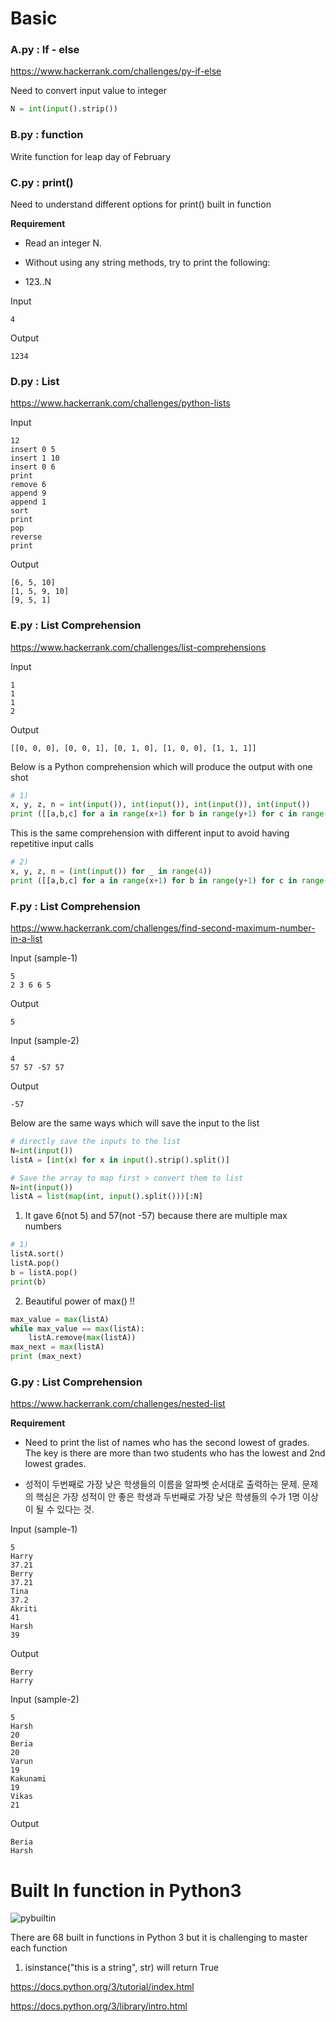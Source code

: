 
# Basic 

### A.py : If - else

https://www.hackerrank.com/challenges/py-if-else

Need to convert input value to integer
```python
N = int(input().strip())
```

### B.py : function

Write function for leap day of February

### C.py : print()

Need to understand different options for print() built in function

__Requirement__

* Read an integer N.

* Without using any string methods, try to print the following:

* 123..N

Input
```
4
```
Output
```
1234
```
### D.py : List

https://www.hackerrank.com/challenges/python-lists

Input
```
12
insert 0 5
insert 1 10
insert 0 6
print 
remove 6
append 9
append 1
sort 
print
pop
reverse
print
```
Output
```
[6, 5, 10]
[1, 5, 9, 10]
[9, 5, 1]
```

### E.py : List Comprehension

https://www.hackerrank.com/challenges/list-comprehensions

Input
```
1
1
1
2
```
Output
```
[[0, 0, 0], [0, 0, 1], [0, 1, 0], [1, 0, 0], [1, 1, 1]] 
```

Below is a Python comprehension which will produce the output with one shot

```python
# 1)
x, y, z, n = int(input()), int(input()), int(input()), int(input())
print ([[a,b,c] for a in range(x+1) for b in range(y+1) for c in range(z+1) if a + b + c != n ])
```
This is the same comprehension with different input to avoid having repetitive input calls 
```python
# 2)
x, y, z, n = (int(input()) for _ in range(4))
print ([[a,b,c] for a in range(x+1) for b in range(y+1) for c in range(z+1) if a + b + c != n ])
```
### F.py : List Comprehension

https://www.hackerrank.com/challenges/find-second-maximum-number-in-a-list

Input (sample-1)
```
5
2 3 6 6 5
```
Output
```
5
```

Input (sample-2)
```
4
57 57 -57 57
```
Output
```
-57
```

Below are the same ways which will save the input to the list
```python
# directly save the inputs to the list
N=int(input())
listA = [int(x) for x in input().strip().split()]

# Save the array to map first > convert them to list
N=int(input())
listA = list(map(int, input().split()))[:N]
```

1) It gave 6(not 5) and 57(not -57) because there are multiple max numbers
```python
# 1)
listA.sort()
listA.pop()
b = listA.pop()
print(b)
```

2) Beautiful power of max() !!
```python
max_value = max(listA)
while max_value == max(listA):
    listA.remove(max(listA))
max_next = max(listA)
print (max_next)
```

### G.py : List Comprehension

https://www.hackerrank.com/challenges/nested-list

__Requirement__

* Need to print the list of names who has the second lowest of grades. The key is there are more than two students who has the lowest and 2nd lowest grades.

* 성적이 두번째로 가장 낮은 학생들의 이름을 알파벳 순서대로 출력하는 문제. 문제의 핵심은 가장 성적이 안 좋은 학생과 두번째로 가장 낮은 학생들의 수가 1명 이상이 될 수 있다는 것. 

Input (sample-1)
```
5
Harry
37.21
Berry
37.21
Tina
37.2
Akriti
41
Harsh
39
```
Output
```
Berry
Harry
```
Input (sample-2)
```
5
Harsh
20
Beria
20
Varun
19
Kakunami
19
Vikas
21
```
Output
```
Beria
Harsh
```

# Built In function in Python3
![pybuiltin](https://cloud.githubusercontent.com/assets/5623445/20272862/438a0cf4-aa5d-11e6-852d-fc12a416c85b.PNG)

There are 68 built in functions in Python 3 but it is challenging to master each function 

1) isinstance("this is a string", str) will return True

https://docs.python.org/3/tutorial/index.html

https://docs.python.org/3/library/intro.html

